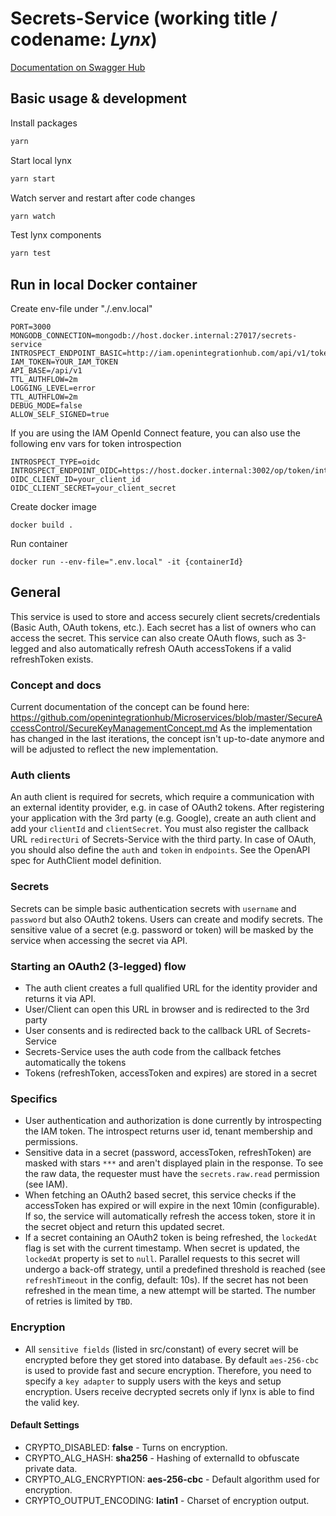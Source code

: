# Secrets-Service (working title / codename: *Lynx*)

[Documentation on Swagger Hub](https://app.swaggerhub.com/apis/basaas/secret-service/0.1.0)

## Basic usage & development

Install packages
```zsh 
yarn
```

Start local lynx
```zsh 
yarn start
```

Watch server and restart after code changes
```zsh 
yarn watch
```

Test lynx components
```zsh 
yarn test
```

## Run in local Docker container

Create env-file under "./.env.local"
```console
PORT=3000
MONGODB_CONNECTION=mongodb://host.docker.internal:27017/secrets-service
INTROSPECT_ENDPOINT_BASIC=http://iam.openintegrationhub.com/api/v1/tokens/introspect
IAM_TOKEN=YOUR_IAM_TOKEN
API_BASE=/api/v1
TTL_AUTHFLOW=2m
LOGGING_LEVEL=error
TTL_AUTHFLOW=2m
DEBUG_MODE=false
ALLOW_SELF_SIGNED=true
```

If you are using the IAM OpenId Connect feature, you can also use the following env vars for token introspection
```console
INTROSPECT_TYPE=oidc
INTROSPECT_ENDPOINT_OIDC=https://host.docker.internal:3002/op/token/introspection
OIDC_CLIENT_ID=your_client_id
OIDC_CLIENT_SECRET=your_client_secret
```

Create docker image
```console
docker build .
```

Run container
```console
docker run --env-file=".env.local" -it {containerId}
```

## General

This service is used to store and access securely client secrets/credentials (Basic Auth, OAuth tokens, etc.).
Each secret has a list of owners who can access the secret. This service can also create OAuth flows, such as 3-legged and also automatically refresh OAuth accessTokens if a valid refreshToken exists.

### Concept and docs
Current documentation of the concept can be found here: https://github.com/openintegrationhub/Microservices/blob/master/SecureAccessControl/SecureKeyManagementConcept.md
As the implementation has changed in the last iterations, the concept isn't up-to-date anymore and will be adjusted to reflect the new implementation.

### Auth clients
An auth client is required for secrets, which require a communication with an external identity provider, e.g. in case of OAuth2 tokens.
After registering your application with the 3rd party (e.g. Google), create an auth client and add your `clientId` and `clientSecret`.
You must also register the callback URL `redirectUri` of Secrets-Service with the third party.
In case of OAuth, you should also define the `auth` and `token` in `endpoints`. See the OpenAPI spec for AuthClient model definition.


### Secrets
Secrets can be simple basic authentication secrets with `username` and `password` but also OAuth2 tokens.
Users can create and modify secrets. The sensitive value of a secret (e.g. password or token) will be masked by the service when accessing the secret via API.


### Starting an OAuth2 (3-legged) flow
* The auth client creates a full qualified URL for the identity provider and returns it via API.
* User/Client can open this URL in browser and is redirected to the 3rd party
* User consents and is redirected back to the callback URL of Secrets-Service
* Secrets-Service uses the auth code from the callback fetches automatically the tokens
* Tokens (refreshToken, accessToken and expires) are stored in a secret

### Specifics
* User authentication and authorization is done currently by introspecting the IAM token. The introspect returns user id, tenant membership and permissions.
* Sensitive data in a secret (password, accessToken, refreshToken) are masked with stars `***` and aren't displayed plain in the response. To see the raw data, the requester must have the `secrets.raw.read` permission (see IAM).
* When fetching an OAuth2 based secret, this service checks if the accessToken has expired or will expire in the next 10min (configurable). If so, the service will automatically refresh the access token, store it in the secret object and return this updated secret.
* If a secret containing an OAuth2 token is being refreshed, the `lockedAt` flag is set with the current timestamp. When secret is updated, the `lockedAt` property is set to `null`. Parallel requests to this secret will undergo a back-off strategy, until a predefined threshold is reached (see `refreshTimeout` in the config, default: 10s). If the secret has not been refreshed in the mean time, a new attempt will be started. The number of retries is limited by `TBD`.

### Encryption
* All `sensitive fields` (listed in src/constant) of every secret will be encrypted before they get stored into database. By default `aes-256-cbc` is used to provide fast and secure encryption. Therefore, you need to specify a `key adapter` to supply users with the keys and setup encryption. Users receive decrypted secrets only if lynx is able to find the valid key.

#### Default Settings
* CRYPTO_DISABLED: __false__ - Turns on encryption.
* CRYPTO_ALG_HASH: __sha256__ - Hashing of externalId to obfuscate private data.
* CRYPTO_ALG_ENCRYPTION: __aes-256-cbc__ - Default algorithm used for encryption.
* CRYPTO_OUTPUT_ENCODING: __latin1__ - Charset of encryption output.